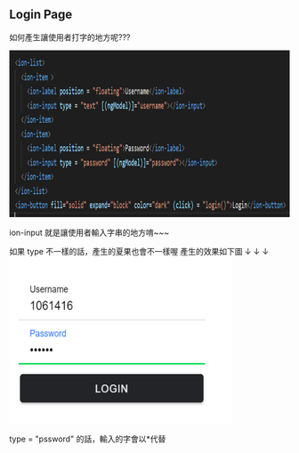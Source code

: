 ## Login Page

如何產生讓使用者打字的地方呢???

<img src="教程圖片/logincode.png" width="800px" height="300px">


 ion-input 就是讓使用者輸入字串的地方唷~~~

如果 type 不一樣的話，產生的夏果也會不一樣喔
產生的效果如下圖 ↓ ↓ ↓
<img src="教程圖片/loginpic1.png" width="400px" height="300px">

type = "pssword" 的話，輸入的字會以*代替
